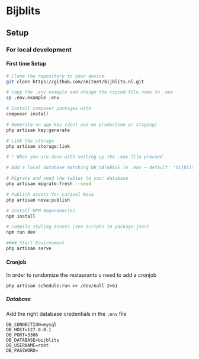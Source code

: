 # Bijblits

## Setup

### For local development

#### First time Setup

```bash
# Clone the repository to your device.
git clone https://github.com/smitnet/bijblits.nl.git

# Copy the .env.example and change the copied file name to .env
cp .env.example .env

# Install composer packages with
composer install

# Generate an app key (dont use on production or staging)
php artisan key:generate

# Link the storage
php artisan storage:link

# ! When you are done with setting up the .env file proceed

# Add a local database matching DB_DATABASE in .env — default: 'bijblits'

# Migrate and seed the tables to your database
php artisan migrate:fresh --seed

# Publish assets for Laravel Nova
php artisan nova:publish

# Install NPM dependencies
npm install

# Compile styling assets (see scripts in package.json)
npm run dev

#### Start Environment
php artisan serve
```
#### Cronjob

In order to randomize the restaurants u need to add a cronjob

```
php artisan schedule:run >> /dev/null 2>&1
```

##### Database

Add the right database credentials in the `.env` file

```dotenv
DB_CONNECTION=mysql
DB_HOST=127.0.0.1
DB_PORT=3306
DB_DATABASE=bijblits
DB_USERNAME=root
DB_PASSWORD=
```
